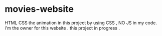 # movies-website
HTML 
CSS 
the animation in this project by using CSS , NO JS in my code.
i'm the owner for this website .
this project in progress .

